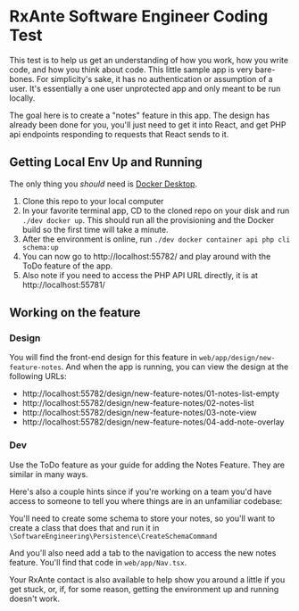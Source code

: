 # RxAnte Software Engineer Coding Test

This test is to help us get an understanding of how you work, how you write code, and how you think about code. This little sample app is very bare-bones. For simplicity's sake, it has no authentication or assumption of a user. It's essentially a one user unprotected app and only meant to be run locally.

The goal here is to create a "notes" feature in this app. The design has already been done for you, you'll just need to get it into React, and get PHP api endpoints responding to requests that React sends to it.

## Getting Local Env Up and Running

The only thing you _should_ need is [Docker Desktop](https://www.docker.com/products/docker-desktop/).

1. Clone this repo to your local computer
2. In your favorite terminal app, CD to the cloned repo on your disk and run `./dev docker up`. This should run all the provisioning and the Docker build so the first time will take a minute.
3. After the environment is online, run `./dev docker container api php cli schema:up`
4. You can now go to http://localhost:55782/ and play around with the ToDo feature of the app.
5. Also note if you need to access the PHP API URL directly, it is at http://localhost:55781/

## Working on the feature

### Design

You will find the front-end design for this feature in `web/app/design/new-feature-notes`. And when the app is running, you can view the design at the following URLs:

- http://localhost:55782/design/new-feature-notes/01-notes-list-empty
- http://localhost:55782/design/new-feature-notes/02-notes-list
- http://localhost:55782/design/new-feature-notes/03-note-view
- http://localhost:55782/design/new-feature-notes/04-add-note-overlay

### Dev

Use the ToDo feature as your guide for adding the Notes Feature. They are similar in many ways.

Here's also a couple hints since if you're working on a team you'd have access to someone to tell you where things are in an unfamiliar codebase:

You'll need to create some schema to store your notes, so you'll want to create a class that does that and run it in `\SoftwareEngineering\Persistence\CreateSchemaCommand`

And you'll also need add a tab to the navigation to access the new notes feature. You'll find that code in `web/app/Nav.tsx`.

Your RxAnte contact is also available to help show you around a little if you get stuck, or, if, for some reason, getting the environment up and running doesn't work.
